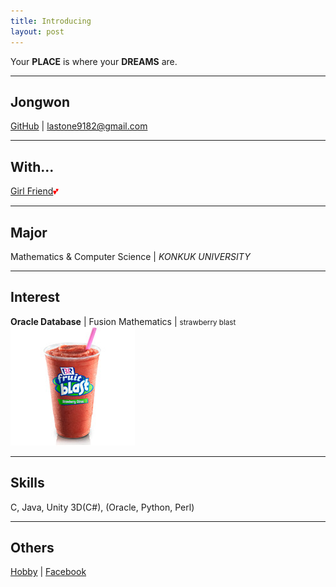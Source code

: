 ```yaml
---
title: Introducing
layout: post
---
```


Your **PLACE** is where your **DREAMS** are.

- - -

## Jongwon

[GitHub](//github.com/lastone9182) | <a href="mailto:lastone9182@gmail.com">lastone9182@gmail.com</a>

- - -

## With...

[Girl Friend](//www.instagram.com/uj31587/)<span class="animated infinite pulse" style="color:red; cursor:none;">💕</span>

- - -

## Major

Mathematics & Computer Science | *KONKUK UNIVERSITY*

- - -

## Interest

**Oracle Database** | Fusion Mathematics |
 <small id="blast">strawberry blast
 <img class="blast-content" width="199px" height="190px" src="/image/Strawberry_Citrus_Fruit_Blast.jpg" /></small>
- - -

## Skills

C, Java, Unity 3D(C#), (Oracle, Python, Perl)

- - -

## Others

[Hobby](//www.youtube.com/channel/UCddQOuoYBVq_7vtpD22Fccg) |
[Facebook](//www.facebook.com/jongwon.choi.7509)
